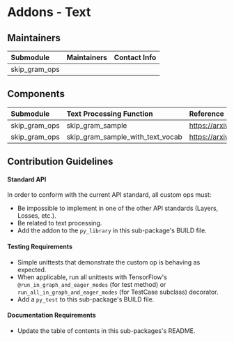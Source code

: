 # Addons - Text

## Maintainers
| Submodule  |  Maintainers  | Contact Info   |
|:---------- |:----------- |:------------- |
| skip_gram_ops |  |  |

## Components 
| Submodule  | Text Processing Function |  Reference  |
|:---------- |:----------- |:----------- |
| skip_gram_ops |  skip_gram_sample | https://arxiv.org/abs/1301.3781 |
| skip_gram_ops |  skip_gram_sample_with_text_vocab | https://arxiv.org/abs/1301.3781 |

## Contribution Guidelines
#### Standard API
In order to conform with the current API standard, all custom ops
must:
 * Be impossible to implement in one of the other API
 standards (Layers, Losses, etc.).
 * Be related to text processing.
 * Add the addon to the `py_library` in this sub-package's BUILD file.

#### Testing Requirements
 * Simple unittests that demonstrate the custom op is behaving as
    expected.
 * When applicable, run all unittests with TensorFlow's
   `@run_in_graph_and_eager_modes` (for test method)
   or `run_all_in_graph_and_eager_modes` (for TestCase subclass)
   decorator.
 * Add a `py_test` to this sub-package's BUILD file.

#### Documentation Requirements
 * Update the table of contents in this sub-packages's README.
